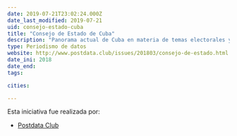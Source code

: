 ```yaml
---
date: 2019-07-21T23:02:24.000Z
date_last_modified: 2019-07-21
uid: consejo-estado-cuba
title: "Consejo de Estado de Cuba"
description: "Panorama actual de Cuba en materia de temas electorales y eleccionarios."
type: Periodismo de datos
website: http://www.postdata.club/issues/201803/consejo-de-estado.html
date_ini: 2018
date_end: 
tags:

cities: 

---
```


Esta iniciativa fue realizada por:

- [Postdata Club](/organizaciones/postdata-club-cuba)
